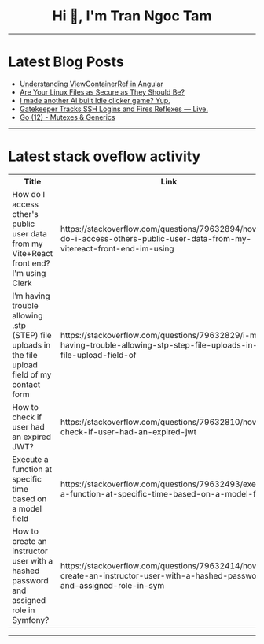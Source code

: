 <h1 align="center">Hi 👋, I'm Tran Ngoc Tam</h1>

---

# Latest Blog Posts 
<!-- BLOG-POST-LIST:START -->
- [Understanding ViewContainerRef in Angular](https://dev.to/benarambide/understanding-viewcontainerref-in-angular-3457)
- [Are Your Linux Files as Secure as They Should Be?](https://dev.to/sebos/are-your-linux-files-as-secure-as-they-should-be-ahd)
- [I made another AI built Idle clicker game? Yup.](https://dev.to/icedteas/i-made-another-ai-built-idle-clicker-game-yup-2h0o)
- [Gatekeeper Tracks SSH Logins and Fires Reflexes — Live.](https://dev.to/matrixswarm/gatekeeper-tracks-ssh-logins-and-fires-reflexes-live-2nk7)
- [Go &lpar;12&rpar; - Mutexes &amp; Generics](https://dev.to/chathurashmini/go-12-mutexes-generics-11lc)
<!-- BLOG-POST-LIST:END -->

---

# Latest stack oveflow activity
<table>
  <tr><th>Title</th><th>Link</th></tr>
  <!-- STACKOVERFLOW:START --><tr><td>How do I access other&#39;s public user data from my Vite+React front end? I&#39;m using Clerk</td><td>https://stackoverflow.com/questions/79632894/how-do-i-access-others-public-user-data-from-my-vitereact-front-end-im-using</td></tr><tr><td>I’m having trouble allowing .stp &lpar;STEP&rpar; file uploads in the file upload field of my contact form</td><td>https://stackoverflow.com/questions/79632829/i-m-having-trouble-allowing-stp-step-file-uploads-in-the-file-upload-field-of</td></tr><tr><td>How to check if user had an expired JWT?</td><td>https://stackoverflow.com/questions/79632810/how-to-check-if-user-had-an-expired-jwt</td></tr><tr><td>Execute a function at specific time based on a model field</td><td>https://stackoverflow.com/questions/79632493/execute-a-function-at-specific-time-based-on-a-model-field</td></tr><tr><td>How to create an instructor user with a hashed password and assigned role in Symfony?</td><td>https://stackoverflow.com/questions/79632414/how-to-create-an-instructor-user-with-a-hashed-password-and-assigned-role-in-sym</td></tr><!-- STACKOVERFLOW:END -->
</table>

---


